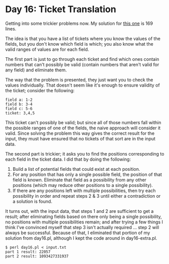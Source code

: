 # Day 16: Ticket Translation

Getting into some trickier problems now. My solution for [this
one](https://adventofcode.com/2020/day/16) is 169 lines.

The idea is that you have a list of tickets where you know the values of the
fields, but you don't know which field is which; you also know what the
valid ranges of values are for each field.

The first part is just to go through each ticket and find which ones contain
numbers that can't possibly be valid (contain numbers that aren't valid for
any field) and eliminate them.

The way that the problem is presented, they just want you to check the
values individually. That doesn't seem like it's enough to ensure validity
of the ticket; consider the following:

```
field a: 1-2
field b: 3-4
field c: 5-6
ticket: 3,4,5
```

This ticket can't possibly be valid; but since all of those numbers fall
within the possible ranges of one of the fields, the naive approach will
consider it valid. Since solving the problem this way gives the correct
result for the input, they must have ensured that no tickets of that sort
are in the input data.

The second part is trickier; it asks you to find the positions corresponding
to each field in the ticket data. I did that by doing the following:

1. Build a list of potential fields that could exist at each position.
2. For any position that has only a single possible field, the position of
   that field is known. Eliminate that field as a possibility from any other
   positions (which may reduce other positions to a single possibility).
3. If there are any positions left with multiple possibilities, then try
   each possibility in order and repeat steps 2 & 3 until either a
   contradiction or a solution is found.

It turns out, with the input data, that steps 1 and 2 are sufficient to get
a result; after eliminating fields based on there only being a single
possibility, no positions with multiple possibilities remain; and after
trying a few things I think I've convinced myself that step 3 isn't actually
required ... step 2 will always be successful. Because of that, I eliminated
that portion of my solution from day16.pl, although I kept the code around
in day16-extra.pl.

```
$ perl day16.pl < input.txt 
part 1 result: 22057
part 2 result: 1093427331937
```
